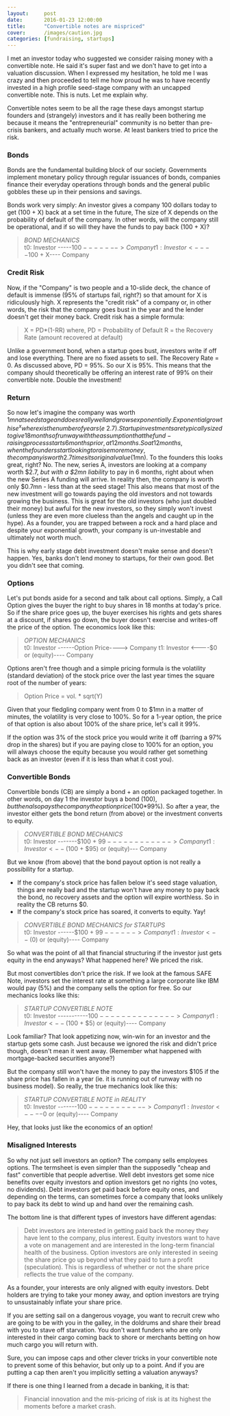 ```yaml
---
layout: 	post
date: 		2016-01-23 12:00:00
title:		"Convertible notes are mispriced"
cover:      /images/caution.jpg
categories: [fundraising, startups]
---
```


I met an investor today who suggested we consider raising money with a convertible note. He said it's super fast and we don't have to get into a valuation discussion. When I expressed my hesitation, he told me I was crazy and then proceeded to tell me how proud he was to have recently invested in a high profile seed-stage company with an uncapped convertible note. This is nuts. Let me explain why.

Convertible notes seem to be all the rage these days amongst startup founders and (strangely) investors and it has really been bothering me because it means the "entrepreneurial" community is no better than pre-crisis bankers, and actually much worse. At least bankers tried to price the risk.

### Bonds
Bonds are the fundamental building block of our society. Governments implement monetary policy through regular issuances of bonds, companies finance their everyday operations through bonds and the general public gobbles these up in their pensions and savings. 

Bonds work very simply: An investor gives a company 100 dollars today to get (100 + X) back at a set time in the future, The size of X depends on the probability of default of the company. In other words, will the company still be operational, and if so will they have the funds to pay back (100 + X)? 

> *BOND MECHANICS*  
> t0: Investor -----$100------->  Company 
> t1: Investor <----$100 + X----  Company 

### Credit Risk
Now, if the "Company" is two people and a 10-slide deck, the chance of default is immense (95% of startups fail, right?) so that amount for X is ridiculously high. 
X represents the "credit risk" of a company or, in other words, the risk that the company goes bust in the year and the lender doesn't get their money back. Credit risk has a simple formula:

> X = PD*(1-RR) where, 
> PD = Probability of Default
> R = the Recovery Rate (amount recovered at default)

Unlike a government bond, when a startup goes bust, investors write if off and lose everything. There are no fixed assets to sell. The Recovery Rate = 0.
As discussed above, PD = 95%. So our X is 95%. 
This means that the company should theoretically be offering an interest rate of 99% on their convertible note. Double the investment!

### Return
So now let's imagine the company was worth $1mn at seed stage and does really well and grows exponentially. Exponential growth is e^x where x is the number of years (e ~ 2.7). Startup investments are typically sized to give 18months of runway with the assumption that the fund-raising process starts 6months prior, at 12months. 
So at 12 months, when the founders start looking to raise more money, the company is worth 2.7 times its original value ($1mn). To the founders this looks great, right? No.
The new, series A, investors are looking at a company worth $2.7, *but with a $2mn liability* to pay in 6 months, right about when the new Series A funding will arrive. In reality then, the company is worth only $0.7mn - less than at the seed stage!
This also means that most of the new investment will go towards paying the old investors and not towards growing the business. This is great for the old investors (who just doubled their money) but awful for the new investors, so they simply won't invest (unless they are even more clueless than the angels and caught up in the hype). As a founder, you are trapped between a rock and a hard place and despite your exponential growth, your company is un-investable and ultimately not worth much.

This is why early stage debt investment doesn't make sense and doesn't happen. Yes, banks don't lend money to startups, for their own good. Bet you didn't see that coming.

### Options
Let's put bonds aside for a second and talk about call options. Simply, a Call Option gives the buyer the right to buy shares in 18 months at today's price. So if the share price goes up, the buyer exercises his rights and gets shares at a discount, if shares go down, the buyer doesn't exercise and writes-off the price of the option. The economics look like this:

> *OPTION MECHANICS*  
> t0: Investor ------Option Price---->  Company 
> t1: Investor <----$0 or (equity)----  Company 

Options aren't free though and a simple pricing formula is the volatility (standard deviation) of the stock price over the last year times the square root of the number of years:

> Option Price = vol. * sqrt(Y)

Given that your fledgling company went from 0 to $1mn in a matter of minutes, the volatility is very close to 100%. So for a 1-year option, the price of that option is also about 100% of the share price, let's call it 99%. 

If the option was 3% of the stock price you would write it off (barring a 97% drop in the shares) but if you are paying close to 100% for an option, you will always choose the equity because you would rather get something back as an investor (even if it is less than what it cost you).

### Convertible Bonds
Convertible bonds (CB) are simply a bond + an option packaged together. In other words, on day 1 the investor buys a bond ($100), but then also pays the company the option price ($100*99%). So after a year, the investor either gets the bond return (from above) or the investment converts to equity.

> *CONVERTIBLE BOND MECHANICS*  
> t0: Investor -------$100 + $99------------>  Company 
> t1: Investor <--($100 + $95) or (equity)---  Company 

But we know (from above) that the bond payout option is not really a possibility for a startup. 

- If the company's stock price has fallen below it's seed stage valuation, things are really bad and the startup won't have any money to pay back the bond, no recovery assets and the option will expire worthless. So in reality the CB returns $0.
- If the company's stock price has soared, it converts to equity. Yay!

> *CONVERTIBLE BOND MECHANICS for STARTUPS*  
> t0: Investor ------$100 + $99------>  Company 
> t1: Investor <--($0) or (equity)----  Company 

So what was the point of all that financial structuring if the investor just gets equity in the end anyways? What happened here? We priced the risk.

But most convertibles don't price the risk. If we look at the famous SAFE Note, investors set the interest rate at something a large corporate like IBM would pay (5%) and the company sells the  option for free. So our mechanics looks like this:

> *STARTUP CONVERTIBLE NOTE*  
> t0: Investor -----------$100-------------->  Company 
> t1: Investor <--($100 + $5) or (equity)----  Company 

Look familiar? That look appetizing now, win-win for an investor and the startup gets some cash. Just because we ignored the risk and didn't price though, doesn't mean it went away. (Remember what happened with mortgage-backed securities anyone?)

But the company still won't have the money to pay the investors $105 if the share price has fallen in a year (ie. it is running out of runway with no business model). So really, the true mechanics look like this:

> *STARTUP CONVERTIBLE NOTE in REALITY*  
> t0: Investor -------$100----------->  Company 
> t1: Investor <----$0 or (equity)----  Company 

Hey, that looks just like the economics of an option!

### Misaligned Interests
So why not just sell investors an option? The company sells employees options. The termsheet is even simpler than the supposedly "cheap and fast" convertible that people advertise. Well debt investors get some nice benefits over equity investors and option investors get no rights (no votes, no dividends). Debt investors get paid back before equity ones, and depending on the terms, can sometimes force a company that looks unlikely to pay back its debt to wind up and hand over the remaining cash.

The bottom line is that different types of investors have different agendas:  
> Debt investors are interested in getting paid back the money they have lent to the company, plus interest.
> Equity investors want to have a vote on management and are interested in the long-term financial health of the business.
> Option investors are only interested in seeing the share price go up beyond what they paid to turn a profit (speculation). This is regardless of whether or not the share price reflects the true value of the company.

As a founder, your interests are only aligned with equity investors. Debt holders are trying to take your money away, and option investors are trying to unsustainably inflate your share price.

If you are setting sail on a dangerous voyage, you want to recruit crew who are going to be with you in the galley, in the doldrums and share their bread with you to stave off starvation. You don't want funders who are only interested in their cargo coming back to shore or merchants betting on how much cargo you will return with.

Sure, you can impose caps and other clever tricks in your convertible note to prevent some of this behavior, but only up to a point. And if you are putting a cap then aren't you implicitly setting a valuation anyways?

If there is one thing I learned from a decade in banking, it is that:

> Financial innovation and the mis-pricing of risk is at its highest the moments before a market crash.


